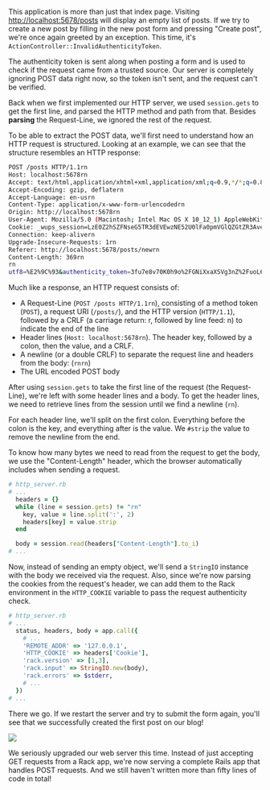 This application is more than just that index page. Visiting [http://localhost:5678/posts]({{localhost:5678}}) will display an empty list of posts. If we try to create a new post by filling in the new post form and pressing "Create post", we're once again greeted by an exception. This time, it's `ActionController::InvalidAuthenticityToken`.

The authenticity token is sent along when posting a form and is used to check if the request came from a trusted source. Our server is completely ignoring POST data right now, so the token isn't sent, and the request can't be verified.

Back when we first implemented our HTTP server, we used `session.gets` to get the first line, and parsed the HTTP method and path from that. Besides **parsing** the Request-Line, we ignored the rest of the request.

To be able to extract the POST data, we'll first need to understand how an HTTP request is structured. Looking at an example, we can see that the structure resembles an HTTP response:

```sh 
POST /posts HTTP/1.1rn
Host: localhost:5678rn
Accept: text/html,application/xhtml+xml,application/xml;q=0.9,*/*;q=0.8rn
Accept-Encoding: gzip, deflatern
Accept-Language: en-usrn
Content-Type: application/x-www-form-urlencodedrn
Origin: http://localhost:5678rn
User-Agent: Mozilla/5.0 (Macintosh; Intel Mac OS X 10_12_1) AppleWebKit/602.2.14 (KHTML, like Gecko) Version/10.0.1 Safari/602.2.14rn
Cookie: _wups_session=LzE0Z2hSZFNseG5TR3dEVEwzNE52U0lFa0pmVGlQZGtZR3AveWlyMEFvUHRPeXlQUzQ4L0xlKzNLVWtqYld2cjdiWkpmclZIaEhJd1R6eDhaZThFbVBlN2p6QWpJdllHL2F4Z3VseUZ6NU1BRTU5Y1crM2lLRVY0UzdSZkpwYkt2SGFLZUQrYVFvaFE0VjZmZlIrNk5BPT0tLUpLTHQvRHQ0T3FycWV0ZFZhVHZWZkE9PQ%3D%3D--4ef4508c936004db748da10be58731049fa190eern
Connection: keep-alivern
Upgrade-Insecure-Requests: 1rn
Referer: http://localhost:5678/posts/newrn
Content-Length: 369rn
rn
utf8=%E2%9C%93&authenticity_token=3fu7e8v70K0h9o%2FGNiXxaXSVg3nZ%2FuoL60nlhssUEHpQRz%2BM4ZIHjQduQMexvXrNoC2pjmhNPI4xNNA0Qkh5Lg%3D%3D&post%5Btitle%5D=My+first+post&post%5Bcreated_at%281i%29%5D=2017&post%5Bcreated_at%282i%29%5D=1&post%5Bcreated_at%283i%29%5D=23&post%5Bcreated_at%284i%29%5D=18&post%5Bcreated_at%285i%29%5D=47&post%5Bbody%5D=It+works%21&commit=Create+Post
```

Much like a response, an HTTP request consists of:

* A Request-Line (`POST /posts HTTP/1.1rn`), consisting of a method token (`POST`), a request URI (`/posts/`), and the HTTP version (`HTTP/1.1`), followed by a CRLF (a carriage return: r, followed by line feed: n) to indicate the end of the line
* Header lines (`Host: localhost:5678rn`). The header key, followed by a colon, then the value, and a CRLF.
* A newline (or a double CRLF) to separate the request line and headers from the body: (`rnrn`)
* The URL encoded POST body

After using `session.gets` to take the first line of the request (the Request-Line), we're left with some header lines and a body. To get the header lines, we need to retrieve lines from the session until we find a newline (`rn`).

For each header line, we'll split on the first colon. Everything before the colon is the key, and everything after is the value. We `#strip` the value to remove the newline from the end.

To know how many bytes we need to read from the request to get the body, we use the "Content-Length" header, which the browser automatically includes when sending a request.

```ruby
# http_server.rb
# ...
  headers = {}
  while (line = session.gets) != "rn"
    key, value = line.split(':', 2)
    headers[key] = value.strip
  end

  body = session.read(headers["Content-Length"].to_i)
# ...
```    

Now, instead of sending an empty object, we'll send a `StringIO` instance with the body we received via the request. Also, since we're now parsing the cookies from the request's header, we can add them to the Rack environment in the `HTTP_COOKIE` variable to pass the request authenticity check.

```ruby    
# http_server.rb
# ...
  status, headers, body = app.call({
    # ...
    'REMOTE_ADDR' => '127.0.0.1',
    'HTTP_COOKIE' => headers['Cookie'],
    'rack.version' => [1,3],
    'rack.input' => StringIO.new(body),
    'rack.errors' => $stderr,
    # ...
  })
# ...
```

There we go. If we restart the server and try to submit the form again, you'll see that we successfully created the first post on our blog!

![](https://github.com/Codevolve/next/blob/master/courses/community/Ruby%20Magic/assets/first-post.png?raw=true)

We seriously upgraded our web server this time. Instead of just accepting GET requests from a Rack app, we're now serving a complete Rails app that handles POST requests. And we still haven't written more than fifty lines of code in total!
